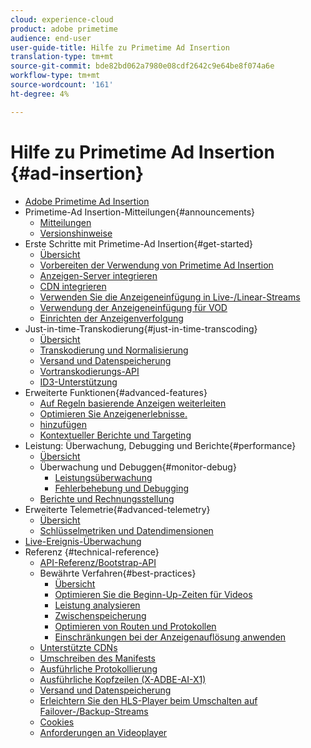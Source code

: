```yaml
---
cloud: experience-cloud
product: adobe primetime
audience: end-user
user-guide-title: Hilfe zu Primetime Ad Insertion
translation-type: tm+mt
source-git-commit: bde82bd062a7980e08cdf2642c9e64be8f074a6e
workflow-type: tm+mt
source-wordcount: '161'
ht-degree: 4%

---
```



# Hilfe zu Primetime Ad Insertion {#ad-insertion}

+ [Adobe Primetime Ad Insertion](home.md)
+ Primetime-Ad Insertion-Mitteilungen{#announcements}
   + [Mitteilungen](announcements/overview.md)
   + [Versionshinweise](/help/release-notes/ptai-21x-release-notes.md)
+ Erste Schritte mit Primetime-Ad Insertion{#get-started}
   + [Übersicht](getting-started/get-started-overview.md)
   + [Vorbereiten der Verwendung von Primetime Ad Insertion](getting-started/setup-ptai.md)
   + [Anzeigen-Server integrieren](getting-started/integrate-ad-server.md)
   + [CDN integrieren](getting-started/integrate-cdn.md)
   + [Verwenden Sie die Anzeigeneinfügung in Live-/Linear-Streams](getting-started/ad-insertion-live-linear-stream.md)
   + [Verwendung der Anzeigeneinfügung für VOD](getting-started/ad-insertion-vod.md)
   + [Einrichten der Anzeigenverfolgung](getting-started/set-up-ad-tracking.md)
+ Just-in-time-Transkodierung{#just-in-time-transcoding}
   + [Übersicht](just-in-time-transcoding/jit-transcoding-overview.md)
   + [Transkodierung und Normalisierung](just-in-time-transcoding/transcoding-and-normalization.md)
   + [Versand und Datenspeicherung](just-in-time-transcoding/delivery-and-storage.md)
   + [Vortranskodierungs-API](just-in-time-transcoding/pre-transcoding-api.md)
   + [ID3-Unterstützung](just-in-time-transcoding/id3-injection-support.md)
+ Erweiterte Funktionen{#advanced-features}
   + [Auf Regeln basierende Anzeigen weiterleiten](advanced-features/route-ads-based-on-rules.md)
   + [Optimieren Sie Anzeigenerlebnisse.](advanced-features/optimize-ad-experiences.md)
   + [hinzufügen](advanced-features/add-content-bumpers.md)
   + [Kontextueller Berichte und Targeting](advanced-features/contextual-reporting-and-targeting.md)
+ Leistung: Überwachung, Debugging und Berichte{#performance}
   + [Übersicht](performance-monitoring-debugging-reporting/performance-overview.md)
   + Überwachung und Debuggen{#monitor-debug}
      + [Leistungsüberwachung](performance-monitoring-debugging-reporting/performance-monitoring.md)
      + [Fehlerbehebung und Debugging](performance-monitoring-debugging-reporting/troubleshoot-and-debug.md)
   + [Berichte und Rechnungsstellung](performance-monitoring-debugging-reporting/reporting-and-billing.md)
+ Erweiterte Telemetrie{#advanced-telemetry}
   + [Übersicht](advanced-telemetry/advanced-telemetry-overview.md)
   + [Schlüsselmetriken und Datendimensionen](advanced-telemetry/key-metrics.md)
+ [Live-Ereignis-Überwachung](live-event-monitoring.md)
+ Referenz {#technical-reference}
   + [API-Referenz/Bootstrap-API](technical-reference/bootstrap-api.md)
   + Bewährte Verfahren{#best-practices}
      + [Übersicht](best-practices/best-practices-overview.md)
      + [Optimieren Sie die Beginn-Up-Zeiten für Videos](best-practices/optimize-video-startup-time.md)
      + [Leistung analysieren](best-practices/analyze-performance.md)
      + [Zwischenspeicherung](best-practices/caching.md)
      + [Optimieren von Routen und Protokollen](best-practices/optimize-routes-protocols.md)
      + [Einschränkungen bei der Anzeigenauflösung anwenden](best-practices/apply-ad-resolution-constraints.md)
   + [Unterstützte CDNs](technical-reference/supported-cdns.md)
   + [Umschreiben des Manifests](technical-reference/manifest-rewriting.md)
   + [Ausführliche Protokollierung](performance-monitoring-debugging-reporting/verbose-logging.md)
   + [Ausführliche Kopfzeilen (X-ADBE-AI-X1)](performance-monitoring-debugging-reporting/debugging-headers.md)
   + [Versand und Datenspeicherung](/help/primetime-ad-insertion/just-in-time-transcoding/delivery-and-storage.md)
   + [Erleichtern Sie den HLS-Player beim Umschalten auf Failover-/Backup-Streams](technical-reference/hls-switching-to-failover.md)
   + [Cookies](technical-reference/cookies.md)
   + [Anforderungen an Videoplayer](technical-reference/video-player-requirements.md)